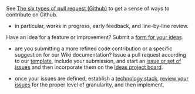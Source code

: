 See [The six types of pull request (Github)](https://ben.balter.com/2015/12/08/types-of-pull-requests/) to get a sense of ways to contribute on Github.    

* in particular, works in progress, early feedback, and line-by-line review.   

Have an idea for a feature or improvement? Submit a [form for your ideas](https://forms.gle/Fh7AvQVv4t4W13HC7).  

* are you submitting a more refined code contribution or a specific suggestion for our Wiki documentation? Issue a pull request according to our [template](https://github.com/rokwire/rokwire-community/blob/master/.github/pull_request_template.md), include your submission, and start an [issue or set of issues](https://github.com/rokwire/rokwire-community/issues) and then incorporate them on the [Ideas project board](https://github.com/rokwire/rokwire-community/projects/5).   

* once your issues are defined, establish a [technology stack](https://github.com/rokwire/rokwire-community/tree/master/Themes%20of%20the%20Month%20(2021)/Full-Stack%20Community), [review your issues](http://publish.illinois.edu/bradly-alicea/2020/10/28/infinite-issues-issue-infinity-how-to-break-down-a-wicked-problem/) for the proper level of granularity, and then implement.   
